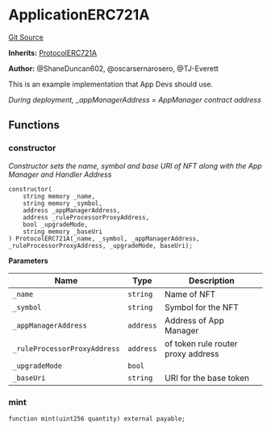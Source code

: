 # ApplicationERC721A
[Git Source](https://github.com/thrackle-io/rules-protocol/blob/121468a758a67e73dd1df571fd4e956242c3c973/src/example/ApplicationERC721A.sol)

**Inherits:**
[ProtocolERC721A](/src/token/ProtocolERC721A.sol/contract.ProtocolERC721A.md)

**Author:**
@ShaneDuncan602, @oscarsernarosero, @TJ-Everett

This is an example implementation that App Devs should use.

*During deployment,  _appManagerAddress = AppManager contract address*


## Functions
### constructor

*Constructor sets the name, symbol and base URI of NFT along with the App Manager and Handler Address*


```solidity
constructor(
    string memory _name,
    string memory _symbol,
    address _appManagerAddress,
    address _ruleProcessorProxyAddress,
    bool _upgradeMode,
    string memory _baseUri
) ProtocolERC721A(_name, _symbol, _appManagerAddress, _ruleProcessorProxyAddress, _upgradeMode, baseUri);
```
**Parameters**

|Name|Type|Description|
|----|----|-----------|
|`_name`|`string`|Name of NFT|
|`_symbol`|`string`|Symbol for the NFT|
|`_appManagerAddress`|`address`|Address of App Manager|
|`_ruleProcessorProxyAddress`|`address`|of token rule router proxy address|
|`_upgradeMode`|`bool`||
|`_baseUri`|`string`|URI for the base token|


### mint


```solidity
function mint(uint256 quantity) external payable;
```

